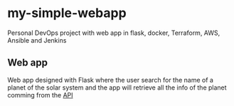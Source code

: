 # my-simple-webapp
Personal DevOps project with web app in flask, docker, Terraform, AWS, Ansible and Jenkins

## Web app
Web app designed with Flask where the user search for the name of a planet of the solar system and the app will retrieve all the info of the planet comming from the [API](https://api.le-systeme-solaire.net/swagger/)
